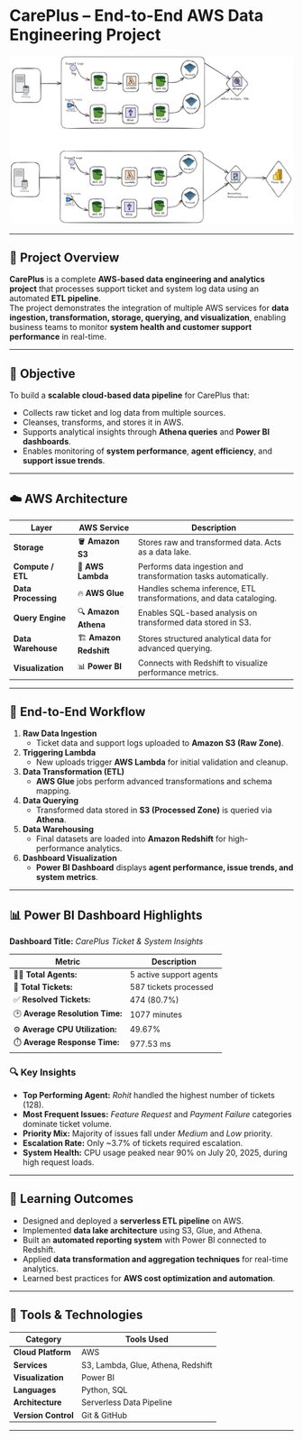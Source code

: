 # CarePlus – End-to-End AWS Data Engineering Project

![AWS Data Pipeline](project-care-plus/pipeline%20architecture.png)



---

## 📘 Project Overview

**CarePlus** is a complete **AWS-based data engineering and analytics project** that processes support ticket and system log data using an automated **ETL pipeline**.  
The project demonstrates the integration of multiple AWS services for **data ingestion, transformation, storage, querying, and visualization**, enabling business teams to monitor **system health and customer support performance** in real-time.

---

## 🎯 Objective

To build a **scalable cloud-based data pipeline** for CarePlus that:
- Collects raw ticket and log data from multiple sources.
- Cleanses, transforms, and stores it in AWS.
- Supports analytical insights through **Athena queries** and **Power BI dashboards**.
- Enables monitoring of **system performance**, **agent efficiency**, and **support issue trends**.

---

## ☁️ AWS Architecture

| Layer | AWS Service | Description |
|-------|--------------|--------------|
| **Storage** | 🪣 **Amazon S3** | Stores raw and transformed data. Acts as a data lake. |
| **Compute / ETL** | 🧩 **AWS Lambda** | Performs data ingestion and transformation tasks automatically. |
| **Data Processing** | 🔥 **AWS Glue** | Handles schema inference, ETL transformations, and data cataloging. |
| **Query Engine** | 🔍 **Amazon Athena** | Enables SQL-based analysis on transformed data stored in S3. |
| **Data Warehouse** | 🏗️ **Amazon Redshift** | Stores structured analytical data for advanced querying. |
| **Visualization** | 📊 **Power BI** | Connects with Redshift to visualize performance metrics. |

---

## 🔄 End-to-End Workflow

1. **Raw Data Ingestion**  
   - Ticket data and support logs uploaded to **Amazon S3 (Raw Zone)**.  
2. **Triggering Lambda**  
   - New uploads trigger **AWS Lambda** for initial validation and cleanup.  
3. **Data Transformation (ETL)**  
   - **AWS Glue** jobs perform advanced transformations and schema mapping.  
4. **Data Querying**  
   - Transformed data stored in **S3 (Processed Zone)** is queried via **Athena**.  
5. **Data Warehousing**  
   - Final datasets are loaded into **Amazon Redshift** for high-performance analytics.  
6. **Dashboard Visualization**  
   - **Power BI Dashboard** displays **agent performance, issue trends, and system metrics**.

---

## 📊 Power BI Dashboard Highlights

**Dashboard Title:** *CarePlus Ticket & System Insights*

| Metric | Description |
|---------|--------------|
| 🧑‍💼 **Total Agents:** | 5 active support agents |
| 🧾 **Total Tickets:** | 587 tickets processed |
| ✅ **Resolved Tickets:** | 474 (80.7%) |
| 🕑 **Average Resolution Time:** | 1077 minutes |
| ⚙️ **Average CPU Utilization:** | 49.67% |
| ⏱️ **Average Response Time:** | 977.53 ms |

### 🔍 Key Insights
- **Top Performing Agent:** *Rohit* handled the highest number of tickets (128).  
- **Most Frequent Issues:** *Feature Request* and *Payment Failure* categories dominate ticket volume.  
- **Priority Mix:** Majority of issues fall under *Medium* and *Low* priority.  
- **Escalation Rate:** Only ~3.7% of tickets required escalation.  
- **System Health:** CPU usage peaked near 90% on July 20, 2025, during high request loads.  

---

## 🧠 Learning Outcomes

- Designed and deployed a **serverless ETL pipeline** on AWS.  
- Implemented **data lake architecture** using S3, Glue, and Athena.  
- Built an **automated reporting system** with Power BI connected to Redshift.  
- Applied **data transformation and aggregation techniques** for real-time analytics.  
- Learned best practices for **AWS cost optimization and automation**.

---

## 🧰 Tools & Technologies

| Category | Tools Used |
|-----------|-------------|
| **Cloud Platform** | AWS |
| **Services** | S3, Lambda, Glue, Athena, Redshift |
| **Visualization** | Power BI |
| **Languages** | Python, SQL |
| **Architecture** | Serverless Data Pipeline |
| **Version Control** | Git & GitHub |

---


